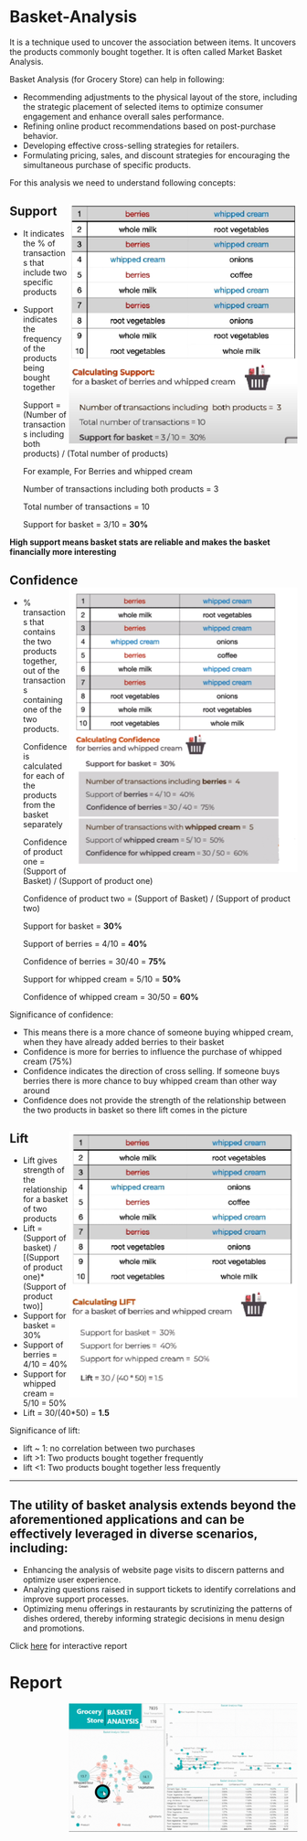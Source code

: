 # Basket-Analysis
It is a technique used to uncover the association between items. It uncovers the products commonly bought together.
It is often called Market Basket Analysis. 

Basket Analysis (for Grocery Store) can help in following:
  - Recommending adjustments to the physical layout of the store, including the strategic placement of selected items to optimize consumer engagement and enhance overall sales performance.
  - Refining online product recommendations based on post-purchase behavior.
  - Developing effective cross-selling strategies for retailers.
  - Formulating pricing, sales, and discount strategies for encouraging the simultaneous purchase of specific products.

For this analysis we need to understand following concepts:
## Support <img align="right" width="400" src="https://github.com/amitgajkal/Basket-Analysis/blob/main/Resources/Support.png" alt="amitgajkal" />
  - It indicates the % of transactions that include two specific products
  - Support indicates the frequency of the products being bought together
                             
	Support = (Number of transactions including both products) / (Total number of products)
	                             
	For example,
	For Berries and whipped cream
	
	Number of transactions including both products = 3
	
	Total number of transactions = 10
	
	Support for basket = 3/10 = **30%**

**High support means basket stats are reliable and makes the basket financially more interesting**

## Confidence <img align="right" width="400" src="https://github.com/amitgajkal/Basket-Analysis/blob/main/Resources/Confidence.png" alt="amitgajkal" />
  - % transactions that contains the two products together, out of the transactions containing one of the two products. 

	Confidence is calculated for each of the products from the basket separately 
								                          
	Confidence of product one = (Support of Basket) / (Support of product one)
	
	Confidence of product two = (Support of Basket) / (Support of product two)
	
	Support for basket = **30%**
	
	Support of berries = 4/10 = **40%**
	
	Confidence of berries = 30/40 = **75%**
	
	Support for whipped cream = 5/10 = **50%**
	
	Confidence of whipped cream = 30/50 = **60%**

Significance of confidence:
- This means there is a more chance of someone buying whipped cream, when they have already added 
berries to their basket
- Confidence is more for berries to influence the purchase of
whipped cream (75%)
- Confidence indicates the direction of cross selling. If someone buys berries there is more 
chance to buy whipped cream than other way around
- Confidence does not provide the strength of the relationship between the two products in 
basket so there lift comes in the picture

## Lift <img align="right" width="400" src="https://github.com/amitgajkal/Basket-Analysis/blob/main/Resources/Lift.png" alt="amitgajkal" />
 - Lift gives strength of the relationship for a basket of two products
 - Lift = (Support of basket) / [(Support of product one)*(Support of product two)]
 - Support for basket = 30%
 - Support of berries = 4/10 = 40%
 - Support for whipped cream = 5/10 = 50%
 - Lift = 30/(40*50) = **1.5**

Significance of lift:
 - lift ~ 1: no correlation between two purchases
 - lift >1: Two products bought together frequently
 - lift <1: Two products bought together less frequently 

----------------------------------------------------------------------------------------------------------

## The utility of basket analysis extends beyond the aforementioned applications and can be effectively leveraged in diverse scenarios, including:
 - Enhancing the analysis of website page visits to discern patterns and optimize user experience.
 - Analyzing questions raised in support tickets to identify correlations and improve support processes.
 - Optimizing menu offerings in restaurants by scrutinizing the patterns of dishes ordered, thereby informing strategic decisions in menu design and promotions.


Click [here]([url](https://www.novypro.com/project/grocery-store-%7C-basket-analysis)) for interactive report

# Report
<img align="right" width="400" src="https://github.com/amitgajkal/Basket-Analysis/blob/main/Resources/Basket.gif" alt="amitgajkal" />
